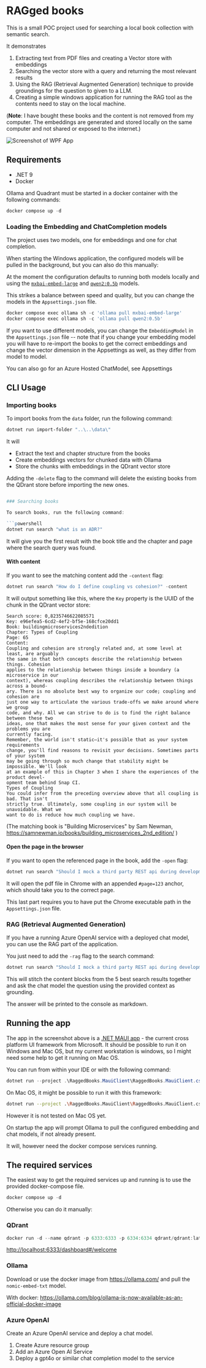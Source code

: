 # RAGged books

This is a small POC project used for searching a local book collection with semantic search.

It demonstrates

1. Extracting text from PDF files and creating a Vector store with embeddings
2. Searching the vector store with a query and returning the most relevant results
3. Using the RAG (Retrieval Augmented Generation) technique to provide groundings for the question to given to a LLM.
4. Creating a simple windows application for running the RAG tool as the contents need to stay on the local machine.

(**Note**: I have bought these books and the content is not removed from my computer. The embeddings are generated and stored locally on the same computer and not shared or exposed to the internet.)

![Screenshot of WPF App](screenshot.png)

## Requirements

- .NET 9
- Docker

Ollama and Quadrant must be started in a docker container with the following commands:

```powershell
docker compose up -d
```

### Loading the Embedding and ChatCompletion models

The project uses two models, one for embeddings and one for chat completion.

When starting the Windows application, the configured models will be pulled in the background, but you can also do this manually:

At the moment the configuration defaults to running both models locally and using the [`mxbai-embed-large`](https://ollama.com/library/mxbai-embed-large) and [`qwen2:0.5b`](https://ollama.com/library/qwen2:0.5b) models.

This strikes a balance between speed and quality, but you can change the models in the `Appsettings.json` file.

```powershell
docker compose exec ollama sh -c 'ollama pull mxbai-embed-large'
docker compose exec ollama sh -c 'ollama pull qwen2:0.5b'
```

If you want to use different models, you can change the `EmbeddingModel` in the `Appsettings.json` file -- note that if you change your embedding model you will have to re-import the books to get the correct embeddings and change the vector dimension in the Appsettings as well, as they differ from model to model.

You can also go for an Azure Hosted ChatModel, see Appsettings

## CLI Usage

### Importing books

To import books from the `data` folder, run the following command:

```powershell
dotnet run import-folder "..\..\data\"
```

It will

- Extract the text and chapter structure from the books
- Create embeddings vectors for chunked data with Ollama
- Store the chunks with embeddings in the QDrant vector store

Adding the `-delete` flag to the command will delete the existing books from the QDrant store before importing the new ones.

````powershell

### Searching books

To search books, run the following command:

```powershell
dotnet run search "what is an ADR?"
````

It will give you the first result with the book title and the chapter and page where the search query was found.

#### With content

If you want to see the matching content add the `-content` flag:

```powershell
dotnet run search "How do I define coupling vs cohesion?" -content
```

It will output something like this, where the `Key` property is the UUID of the chunk in the QDrant vector store:

```plaintext
Search score: 0,8235746622085571
Key: e96efea5-6cd2-4ef2-bf5e-168cfce20dd1
Book: buildingmicroservices2ndedition
Chapter: Types of Coupling
Page: 65
Content:
Coupling and cohesion are strongly related and, at some level at least, are arguably
the same in that both concepts describe the relationship between things. Cohesion
applies to the relationship between things inside a boundary (a microservice in our
context), whereas coupling describes the relationship between things across a bound‐
ary. There is no absolute best way to organize our code; coupling and cohesion are
just one way to articulate the various trade-offs we make around where we group
code, and why. All we can strive to do is to find the right balance between these two
ideas, one that makes the most sense for your given context and the problems you are
currently facing.
Remember, the world isn't static—it's possible that as your system requirements
change, you'll find reasons to revisit your decisions. Sometimes parts of your system
may be going through so much change that stability might be impossible. We'll look
at an example of this in Chapter 3 when I share the experiences of the product devel‐
opment team behind Snap CI.
Types of Coupling
You could infer from the preceding overview above that all coupling is bad. That isn't
strictly true. Ultimately, some coupling in our system will be unavoidable. What we
want to do is reduce how much coupling we have.
```

(The matching book is "Building Microservices" by Sam Newman, <https://samnewman.io/books/building_microservices_2nd_edition/> )

#### Open the page in the browser

If you want to open the referenced page in the book, add the `-open` flag:

```powershell
dotnet run search "Should I mock a third party REST api during development?" -open
```

It will open the pdf file in Chrome with an appended `#page=123` anchor, which should take you to the correct page.

This last part requires you to have put the Chrome executable path in the `Appsettings.json` file.

### RAG (Retrieval Augmented Generation)

If you have a running Azure OpenAI service with a deployed chat model, you can use the RAG part of the application.

You just need to add the `-rag` flag to the search command:

```powershell
dotnet run search "Should I mock a third party REST api during development?" -rag
```

This will stitch the content blocks from the 5 best search results together and ask the chat model the question using the provided context as grounding.

The answer will be printed to the console as markdown.

## Running the app

The app in the screenshot above is a [.NET MAUI app](https://dotnet.microsoft.com/en-us/apps/maui) - the current cross platform UI framework from Microsoft. It should be possible to run it on Windows and Mac OS, but my current workstation is windows, so I might need some help to get it running on Mac OS.

You can run from within your IDE or with the following command:

```powershell
dotnet run --project .\RaggedBooks.MauiClient\RaggedBooks.MauiClient.csproj --framework net9.0-windows10.0.19041.0
```

On Mac OS, it might be possible to run it with this framework:

```bash
dotnet run --project .\RaggedBooks.MauiClient\RaggedBooks.MauiClient.csproj --framework net9.0-maccatalyst
```

However it is not tested on Mac OS yet.

On startup the app will prompt Ollama to pull the configured embedding and chat models, if not already present.

It will, however need the docker compose services running.

## The required services

The easiest way to get the required services up and running is to use the provided docker-compose file.

```powershell
docker compose up -d
```

Otherwise you can do it manually:

### QDrant

```powershell
docker run -d --name qdrant -p 6333:6333 -p 6334:6334 qdrant/qdrant:latest
```

<http://localhost:6333/dashboard#/welcome>

### Ollama

Download or use the docker image from <https://ollama.com/> and pull the `nomic-embed-txt` model.

With docker: <https://ollama.com/blog/ollama-is-now-available-as-an-official-docker-image>

### Azure OpenAI

Create an Azure OpenAI service and deploy a chat model.

1. Create Azure resource group
2. Add an Azure Open AI Service
3. Deploy a gpt4o or similar chat completion model to the service
